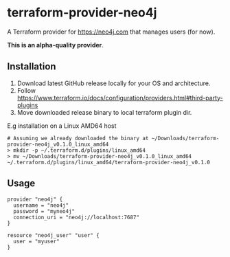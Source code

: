 # terraform-provider-neo4j

A Terraform provider for https://neo4j.com that manages users (for now).

**This is an alpha-quality provider**.

## Installation

1. Download latest GitHub release locally for your OS and architecture.
2. Follow https://www.terraform.io/docs/configuration/providers.html#third-party-plugins
3. Move downloaded release binary to local terraform plugin dir.

E.g installation on a Linux AMD64 host

```
# Assuming we already downloaded the binary at ~/Downloads/terraform-provider-neo4j_v0.1.0_linux_amd64
> mkdir -p ~/.terraform.d/plugins/linux_amd64
> mv ~/Downloads/terraform-provider-neo4j_v0.1.0_linux_amd64 ~/.terraform.d/plugins/linux_amd64/terraform-provider-neo4j_v0.1.0
```

## Usage

```hcl-terraform
provider "neo4j" {
  username = "neo4j"  
  password = "myneo4j"
  connection_uri = "neo4j://localhost:7687" 
}

resource "neo4j_user" "user" {
  user = "myuser"
}
```